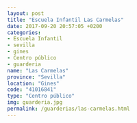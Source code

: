 ```yaml
---
layout: post
title: "Escuela Infantil Las Carmelas"
date: 2017-09-20 20:57:05 +0200
categories:
- Escuela Infantil
- sevilla
- gines
- Centro público
- guarderia
name: "Las Carmelas"
province: "Sevilla"
location: "Gines"
code: "41016841"
type: "Centro público"
img: guarderia.jpg
permalink: /guarderias/las-carmelas.html
---
```

